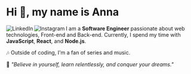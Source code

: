 <h1 align="left">Hi 👋, my name is Anna</h1>

<p align="left">
  <a href="your-linkedin-url" target="blank">
    <img align="left" src="https://img.shields.io/badge/LinkedIn-0077B5?style=for-the-badge&logo=linkedin&logoColor=white" alt="LinkedIn"/>
  </a>
  <a href="your-instagram-url" target="blank">
    <img align="left" src="https://img.shields.io/badge/Instagram-E4405F?style=for-the-badge&logo=instagram&logoColor=white" alt="Instagram"/>
  </a>
</p>

<p align="left">
  I am a <strong>Software Engineer</strong> passionate about web technologies, Front-end and Back-end. Currently, I spend my time with <strong>JavaScript</strong>, <strong>React</strong>, and <strong>Node.js</strong>.
</p>

<p align="left">
  🎶 Outside of coding, I'm a fan of series and music.
</p>

<p align="left">
  🌟 <em>"Believe in yourself, learn relentlessly, and conquer your dreams."</em>
</p>
